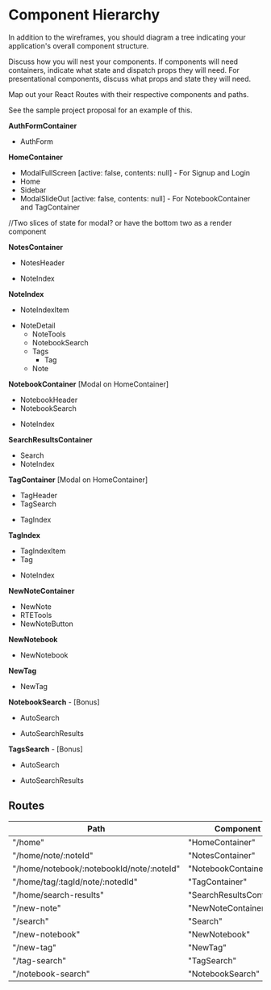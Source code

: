 # Component Hierarchy

In addition to the wireframes, you should diagram a tree indicating your application's overall component structure.

Discuss how you will nest your components. If components will need containers, indicate what state and dispatch props they will need. For presentational components, discuss what props and state they will need.

Map out your React Routes with their respective components and paths.

See the sample project proposal for an example of this.


**AuthFormContainer**
- AuthForm

**HomeContainer**
- ModalFullScreen [active: false, contents: null] - For Signup and Login
- Home
- Sidebar
- ModalSlideOut [active: false, contents: null] - For NotebookContainer and TagContainer

//Two slices of state for modal? or have the bottom two as a render component

**NotesContainer**
- NotesHeader
 * NoteIndex

**NoteIndex**
- NoteIndexItem
 + NoteDetail
   + NoteTools
   - NotebookSearch
   - Tags
     - Tag
   * Note

**NotebookContainer** [Modal on HomeContainer]
- NotebookHeader
 - NotebookSearch
 + NoteIndex

**SearchResultsContainer**
- Search
- NoteIndex

**TagContainer** [Modal on HomeContainer]
- TagHeader
 - TagSearch
 + TagIndex


**TagIndex**
- TagIndexItem
 - Tag
 * NoteIndex


**NewNoteContainer**
- NewNote
 - RTETools
 - NewNoteButton

**NewNotebook**
- NewNotebook

**NewTag**
- NewTag

**NotebookSearch** - [Bonus]
+ AutoSearch
* AutoSearchResults

**TagsSearch** - [Bonus]
+ AutoSearch
* AutoSearchResults

## Routes

|Path   | Component   |
|-------|-------------|
| "/home" | "HomeContainer" |
| "/home/note/:noteId" | "NotesContainer" |
| "/home/notebook/:notebookId/note/:noteId" | "NotebookContainer" |
| "/home/tag/:tagId/note/:notedId" | "TagContainer" |
| "/home/search-results" | "SearchResultsContainer"
| "/new-note" | "NewNoteContainer" |
| "/search" | "Search" |
| "/new-notebook" | "NewNotebook" |
| "/new-tag" | "NewTag" |
| "/tag-search" | "TagSearch" |
| "/notebook-search" | "NotebookSearch" |
